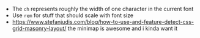 - The `ch` represents roughly the width of one character in the current font
- Use `rem` for stuff that should scale with font size
- <https://www.stefanjudis.com/blog/how-to-use-and-feature-detect-css-grid-masonry-layout/>
    the minimap is awesome and i kinda want it